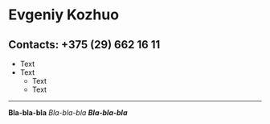 # Evgeniy Kozhuo
## Contacts: +375 (29) 662 16 11
* Text
* Text  
  * Text
  * Text
***
__Bla-bla-bla__
_Bla-bla-bla_
___Bla-bla-bla___
